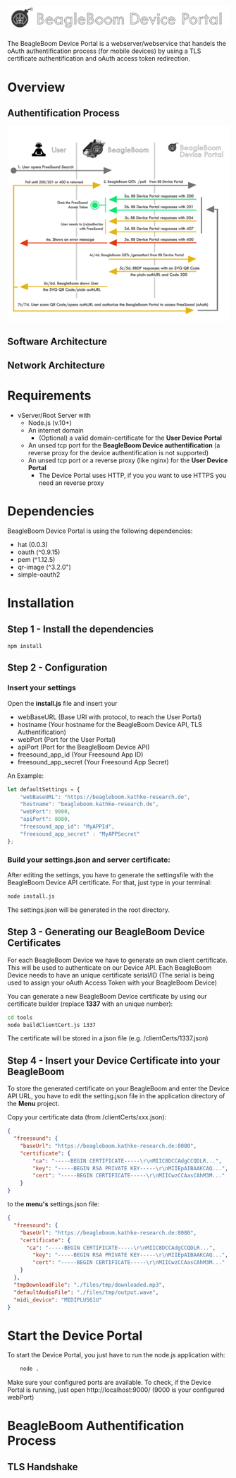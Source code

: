 # ![alt text](static/img/logo2.png "BeagleBoom Device Portal")

The BeagleBoom Device Portal is a webserver/webservice that handels the oAuth authentification process (for mobile devices) by using a TLS certificate authentification and oAuth access token redirection.

# Overview
## Authentification Process
![Authentication Process Scheme](docs/auth_process.png "Authentication Process Scheme")
## Software Architecture
## Network Architecture

# Requirements
* vServer/Root Server with
    * Node.js (v.10+)
    * An internet domain
        * (Optional) a valid domain-certificate for the **User Device Portal**
    * An unsed tcp port for the **BeagleBoom Device authentification** (a reverse proxy for the device authentification is not supported)
    * An unsed tcp port or a reverse proxy (like nginx) for the **User Device Portal**
        * The Device Portal uses HTTP, if you you want to use HTTPS you need an reverse proxy

# Dependencies
BeagleBoom Device Portal is using the following dependencies:
* hat (0.0.3)
* oauth (^0.9.15)
* pem (^1.12.5)
* qr-image (^3.2.0")
* simple-oauth2 

# Installation
## Step 1 - Install the dependencies
```
npm install
```
## Step 2 - Configuration
### Insert your settings

Open the **install.js** file and insert your
* webBaseURL (Base URI with protocol, to reach the User Portal)
* hostname (Your hostname for the BeagleBoom Device API, TLS Authentification)
* webPort (Port for the User Portal)
* apiPort (Port for the BeagleBoom Device API)
* freesound_app_id (Your Freesound App ID)
* freesound_app_secret (Your Freesound App Secret)

An Example:
```javascript
let defaultSettings = {
    "webBaseURL": "https://beagleboom.kathke-research.de",
    "hostname": "beagleboom.kathke-research.de",
    "webPort": 9000,
    "apiPort": 8080,
    "freesound_app_id": "MyAPPId",
    "freesound_app_secret" : "MyAPPSecret"
};
```

### **Build your settings.json** and server certificate:
After editing the settings, you have to generate the settingsfile with the BeagleBoom Device API certificate.
For that, just type in your terminal:
```bash
node install.js
```
The settings.json will be generated in the root directory.

## Step 3 - Generating our BeagleBoom Device Certificates
For each BeagleBoom Device we have to generate an own client certificate. This will be used to authenticate on our Device API.
Each BeagleBoom Device needs to have an unique certificate serial/ID (The serial is being used to assign your oAuth Access Token with your BeagleBoom Device)

You can generate a new BeagleBoom Device certificate by using our certificate builder (replace **1337** with an unique number):
```bash
cd tools
node buildClientCert.js 1337
```

The certificate will be stored in a json file (e.g. /clientCerts/1337.json)

## Step 4 - Insert your Device Certificate into your BeagleBoom
To store the generated certificate on your BeagleBoom and enter the Device API URL,
you have to edit the setting.json file in the application directory of the **Menu** project.

Copy your certificate data (from /clientCerts/xxx.json):
```json
{
  "freesound": {
    "baseUrl": "https://beagleboom.kathke-research.de:8080",
    "certificate": {
        "ca": "-----BEGIN CERTIFICATE-----\r\nMIIC8DCCAdgCCQDLR...",
        "key": "-----BEGIN RSA PRIVATE KEY-----\r\nMIIEpAIBAAKCAQ...",
        "cert": "-----BEGIN CERTIFICATE-----\r\nMIICwzCCAasCAhM3M..."
    }
}
```
to the **menu's** settings.json file:

```json
{
  "freesound": {
    "baseUrl": "https://beagleboom.kathke-research.de:8080",
    "certificate": {
      "ca": "-----BEGIN CERTIFICATE-----\r\nMIIC8DCCAdgCCQDLR...",
        "key": "-----BEGIN RSA PRIVATE KEY-----\r\nMIIEpAIBAAKCAQ...",
        "cert": "-----BEGIN CERTIFICATE-----\r\nMIICwzCCAasCAhM3M..."
    }
  },
  "tmpDownloadFile": "./files/tmp/downloaded.mp3",
  "defaultAudioFile": "./files/tmp/output.wave",
  "midi_device": "MIDIPLUS61U"
}
```
# Start the Device Portal
To start the Device Portal, you just have to run the node.js application with:
```bash
    node .
```

Make sure your configured ports are available. 
To check, if the Device Portal is running, just open http://localhost:9000/ (9000 is your configured webPort)

# BeagleBoom Authentification Process
## TLS Handshake
